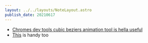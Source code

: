 ```yaml
---
layout: ../../layouts/NoteLayout.astro
publish_date: 20210617
---
```


- [Chromes dev tools cubic beziers animation tool is hella useful](https://brettdewoody.com/using-chromes-cubic-bezier-editor/)
- [This](http://www.css3beziercurve.net/) is handy too
